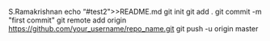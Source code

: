  S.Ramakrishnan
 echo “#test2">>README.md
git init
git add .
git commit -m "first commit"
git remote add origin https://github.com/your_username/repo_name.git
git push -u origin master

